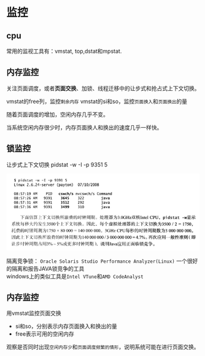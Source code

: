 # 监控

## cpu
常用的监视工具有：vmstat, top,dstat和mpstat.


## 内存监控
关注页面调度，或者**页面交换**、加锁、线程迁移中的让步式和抢占式上下文切换。

vmstat的free列，监控`剩余内存`
vmstat的si和so，监控`页面换入`和`页面换出`的量

随着页面调度的增加，空闲内存几乎不变。

当系统空闲内存很少时，内存页面换人和换出的速度几乎一样快。


## 锁监控
让步式上下文切换
pidstat -w -I -p 9351 5

![](/images/pidstat.png)

隔离竞争锁： `Oracle Solaris Studio Performance Analyzer(Linux)`  一个很好的隔离和报告JAVA锁竞争的工具    
windows上的类似工具是`Intel VTune`和`AMD CodeAnalyst`

## 内存监控

用vmstat监控页面交换

* si和so，分别表示内存页面换入和换出的量
* free表示可用的空闲内存

观察是否同时出现`空闲内存少`和`页面调度频繁的情形`，说明系统可能在进行页面交换。